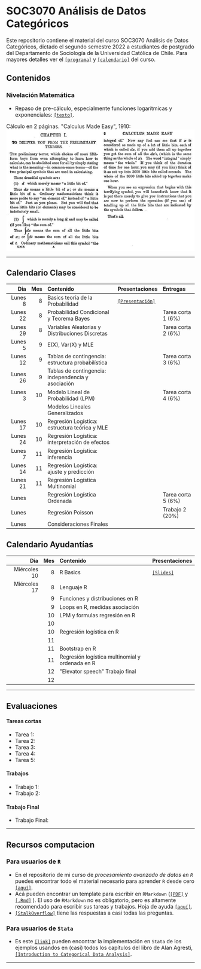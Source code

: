 # SOC3070 Análisis de Datos Categóricos

Este repositorio contiene el material del curso SOC3070 Análisis de Datos Categóricos, dictado el segundo semestre 2022 a estudiantes de postgrado del Departamento de Sociología de la Universidad Católica de Chile. Para mayores detalles ver el [`[programa]`](files/syllabus_soc3070.pdf) y [`[calendario]`](#Calendario) del curso.

## Contenidos

### Nivelación Matemática

- Repaso de pre-cálculo, especialmente funciones logarítmicas y exponenciales: [`[texto]`](files/pre_calculo.pdf).

Cálculo en 2 páginas. "Calculus Made Easy", 1910:
![calculus](files/calculus_easy.jpg)

---

## Calendario Clases

| Dia          | Mes  | Contenido                                             | Presentaciones | Entregas            | 
| ---:         | ---: | :---------------------------------------------------- | :------------- | :-------------      | 
| Lunes 8      | 8    | Basics teoría de la Probabilidad                      |  [`[Presentación]`](https://mebucca.github.io/cda_soc3070/slides/class_0/class_0#1)               |                     |
| Lunes 22     | 8    | Probabilidad Condicional y Teorema Bayes              |                | Tarea corta 1 (6%)  |
| Lunes 29     | 8    | Variables Aleatorias y Distribuciones Discretas       |                | Tarea corta 2 (6%)  |
| Lunes 5      | 9    | E(X), Var(X) y MLE                                    |                |                     |
| Lunes 12     | 9    | Tablas de contingencia: estructura probabilística     |                | Tarea corta 3 (6%)  |
| Lunes 26     | 9    | Tablas de contingencia: independencia y asociación    |                |                     |
| Lunes 3      | 10   | Modelo Lineal de Probabilidad (LPM)                   |                | Tarea corta 4 (6%)  |
|              |      | Modelos Lineales Generalizados                        |                |                     |
| Lunes 17     | 10   | Regresión Logística: estructura teórica y MLE         |                |                     |
| Lunes 24     | 10   | Regresión Logística: interpretación de efectos        |                |                     |
| Lunes 7      | 11   | Regresión Logística: inferencia                       |                |                     |
| Lunes 14     | 11   | Regresión Logística: ajuste y predicción              |                |                     |
| Lunes 21     | 11   | Regresión Logística Multinomial                       |                |                     |
| Lunes        |      | Regresión Logística Ordenada                          |                | Tarea corta 5 (6%)  |
| Lunes        |      | Regresión Poisson                                     |                | Trabajo 2 (20%)     |
| Lunes        |      | Consideraciones Finales                               |                |                     |


## Calendario Ayudantías

| Dia          | Mes  | Contenido                                       | Presentaciones |
| ---:         | ---: | :----------                                     | :------------- | 
| Miércoles 10 | 8    | R Basics                                        |    [`[Slides]`]()            |
| Miércoles 17 | 8    | Lenguaje R                                      |                |
|              | 9    | Funciones y distribuciones en R                 |                |
|              | 9    | Loops en R, medidas asociación                  |                |
|              | 10   | LPM y formulas regresión en R                   |                |
|              | 10   |                                                 |                |
|              | 10   | Regresión logística en R                        |                |
|              | 11   |                                                 |                |
|              | 11   | Bootstrap en R                                  |                |
|              | 11   | Regresión logística multinomial y ordenada en R |                |
|              | 12   | "Elevator speech" Trabajo final                 |                |
|              | 12   |                                                 |                | 

---

## Evaluaciones

#### Tareas cortas

- Tarea 1: 
- Tarea 2: 
- Tarea 3: 
- Tarea 4: 
- Tarea 5: 

#### Trabajos

- Trabajo 1: 
- Trabajo 2: 

#### Trabajo Final

- Trabajo Final: 

---


## Recursos computacion

### Para usuarios de `R`

  - En el repositorio de mi curso de *procesamiento avanzado de datos en `R`* puedes encontrar todo el material necesario para aprender `R` desde cero [`[aquí]`](https://mebucca.github.io/dar_soc4001/).
  - Acá pueden encontrar un template para escribir en `RMarkdown` ([`[PDF]`](files/template_rmarkdown.pdf) y [`[.Rmd]`](files/template_rmarkdown.Rmd) ). El uso de `RMarkdown` no es obligatorio, pero es altamente recomendado para escribir sus tareas y trabajos. Hoja de ayuda [`[aquí]`](https://rstudio-pubs-static.s3.amazonaws.com/330387_5a40ca72c3b14824acedceb7d34618d1.html).
  - [`[StalkOverflow]`](https://stackoverflow.com/) tiene las respuestas a casi todas las preguntas.
 

 ### Para usuarios de `Stata`

 - Es este [`[link]`](https://stats.idre.ucla.edu/other/examples/icda/) pueden encontrar la implementación en `Stata` de los ejemplos usandos en (casi) todos los capítulos del libro de Alan Agresti, [`[Introduction to Categorical Data Analysis]`](https://www.amazon.com/Introduction-Categorical-Data-Analysis/dp/0471226181). 

---

